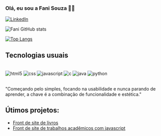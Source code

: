 
### Olá, eu sou a Fani Souza 👩‍💻

[![LinkedIn](https://img.shields.io/badge/LinkedIn-0077B5?style=for-the-badge&logo=linkedin&logoColor=white)](https://www.linkedin.com/in/fani-tamires-de-souza-batista-475b181b4/)

![Fani GitHub stats](https://github-readme-stats.vercel.app/api?username=fanitsouza&show_icons=true&theme=synthwave)

[![Top Langs](https://github-readme-stats.vercel.app/api/top-langs/?username=fanitsouza)](https://github.com/anuraghazra/github-readme-stats)

## Tecnologias usuais

<div style="display: inline_block"><br/>
    <img align="center" alt="html5" src="https://img.shields.io/badge/HTML5-E34F26?style=for-the-badge&logo=html5&logoColor=white">
    <img align="center" alt="css" src="https://img.shields.io/badge/CSS3-1572B6?style=for-the-badge&logo=css3&logoColor=white">
    <img align="center" alt="javascript" src="https://img.shields.io/badge/JavaScript-F7DF1E?style=for-the-badge&logo=javascript&logoColor=black">
    <img align="center" alt="c" src="https://img.shields.io/badge/C-00599C?style=for-the-badge&logo=c&logoColor=white">
    <img align="center" alt="java" src="https://img.shields.io/badge/Java-ED8B00?style=for-the-badge&logo=openjdk&logoColor=white">
    <img align="center" alt="python" src="https://img.shields.io/badge/Python-3776AB?style=for-the-badge&logo=python&logoColor=white">
    
</div><br/>

"Começando pelo simples, focando na usabilidade e nunca parando de aprender, a chave é a combinação de funcionalidade e estética."

## Útimos projetos:
* [Front de site de livros](https://front-site-livros.netlify.app)<br/>
* [Front de site de trabalhos acadêmicos com javascript](https://site-trabalhos-academicos.netlify.app)<br/>



